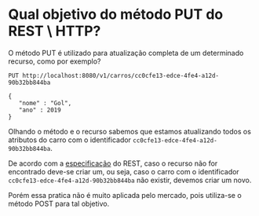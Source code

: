 # Qual objetivo do método PUT do REST \ HTTP?

O método PUT é utilizado para atualização completa de um determinado recurso, como por exemplo?

```
PUT http://localhost:8080/v1/carros/cc0cfe13-edce-4fe4-a12d-90b32bb844ba

{
   "nome" : "Gol",
   "ano" : 2019
}
```

Olhando o método e o recurso sabemos que estamos atualizando todos os atributos do carro com o identificador 
`cc0cfe13-edce-4fe4-a12d-90b32bb844ba`.

De acordo com a [especificação](https://tools.ietf.org/html/rfc7231#section-4.3.4) do REST, caso o recurso não for encontrado deve-se criar um, ou seja, caso o carro com o
identificador `cc0cfe13-edce-4fe4-a12d-90b32bb844ba` não existir, devemos criar um novo.

Porém essa pratica não é muito aplicada pelo mercado, pois utiliza-se o método POST para tal objetivo.